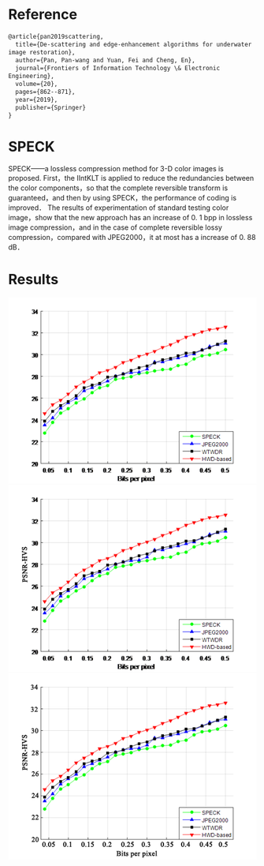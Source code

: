 # Reference
```
@article{pan2019scattering,
  title={De-scattering and edge-enhancement algorithms for underwater image restoration},
  author={Pan, Pan-wang and Yuan, Fei and Cheng, En},
  journal={Frontiers of Information Technology \& Electronic Engineering},
  volume={20},
  pages={862--871},
  year={2019},
  publisher={Springer}
}

```

# SPECK
SPECK——a lossless compression method for 3-D color images is proposed. First，the IIntKLT is applied to reduce the redundancies between the color components，so that the complete reversible transform is guaranteed，and then by using SPECK，the performance of coding is improved． The results of experimentation of standard testing color image，show that the new approach has an increase of 0. 1 bpp in lossless image compression，and in the case of complete reversible lossy compression，compared with JPEG2000，it at most has a increase of 0. 88 dB．

# Results
![Alt text](https://github.com/paulpanwang/SPECK/blob/master/result/%E5%8E%8B%E7%BC%A9.png)
![Alt text](https://github.com/paulpanwang/SPECK/blob/master/result/%E5%8E%8B%E7%BC%A92.png)
![Alt text](https://github.com/paulpanwang/SPECK/blob/master/result/%E5%8E%8B%E7%BC%A93.png)
